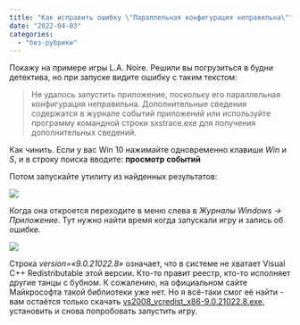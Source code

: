 ```yaml
---
title: "Как исправить ошибку \"Параллельная конфигурация неправильна\""
date: "2022-04-03"
categories: 
  - "без-рубрики"
---
```


Покажу на примере игры L.A. Noire. Решили вы погрузиться в будни детектива, но при запуске видите ошибку с таким текстом:

> Не удалось запустить приложение, поскольку его параллельная конфигурация неправильна. Дополнительные сведения содержатся в журнале событий приложений или используйте программу командной строки sxstrace.exe для получения дополнительных сведений.

Как чинить. Если у вас Win 10 нажимайте одновременно клавиши _Win_ и _S_, и в строку поиска вводите: **просмотр событий**

Потом запускайте утилиту из найденных результатов:

![](/blog/assets/img/prosmotr-sobytij-1024x715.png)

Когда она откроется переходите в меню слева в _Журналы Windows → Приложение_. Тут нужно найти время когда запускали игру и запись об ошибке.

![](/blog/assets/img/kod-oshibki-1024x570.png)

Строка _version=«9.0.21022.8»_ означает, что в системе не хватает Visual C++ Redistributable этой версии. Кто-то правит реестр, кто-то исполняет другие танцы с бубном. К сожалению, на официальном сайте Майкрософта такой библиотеки уже нет. Но я всё-таки смог её найти - вам остаётся только скачать [vs2008\_vcredist\_x86-9.0.21022.8.exe,](/wp-content/uploads/2022/04/vs2008_vcredist_x86-9.0.21022.8.exe_.zip) установить и снова попробовать запустить игру.
